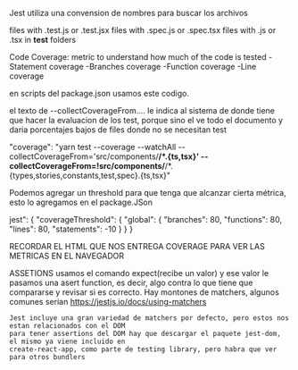 Jest utiliza una convension de nombres para buscar los archivos

files with .test.js or .test.jsx 
files with .spec.js or .spec.tsx
files with .js or .tsx in __test__   folders

Code Coverage:
metric to understand how much of the code is tested
-Statement coverage
-Branches coverage
-Function coverage
-Line coverage

en scripts del package.json usamos este codigo.

el texto de --collectCoverageFrom.... le indica al sistema de donde tiene que hacer la evaluacion de los test, porque sino el ve todo el documento y daria porcentajes bajos de files donde no se necesitan test

"coverage": "yarn test --coverage --watchAll --collectCoverageFrom='src/components/**/*.{ts,tsx}' --collectCoverageFrom=!src/components/**/*.{types,stories,constants,test,spec}.{ts,tsx}"

Podemos agregar un threshold para que tenga que alcanzar cierta métrica, esto lo agregamos en el package.JSon 

jest": {
    "coverageThreshold": {
      "global": {
        "branches": 80,
        "functions": 80,
        "lines": 80,
        "statements": -10
      }
    }
  }

  RECORDAR EL HTML QUE NOS ENTREGA COVERAGE PARA VER LAS METRICAS EN EL NAVEGADOR

  ASSETIONS
    usamos el comando expect(recibe un valor) y ese valor le pasamos una asert function, es decir,
    algo contra lo que tiene que compararse y revisar si es correcto.
    Hay montones de matchers, algunos comunes serian https://jestjs.io/docs/using-matchers

    Jest incluye una gran variedad de matchers por defecto, pero estos nos estan relacionados con el DOM
    para tener assertions del DOM hay que descargar el paquete jest-dom, el mismo ya viene incluido en 
    create-react-app, como parte de testing library, pero habra que ver para otros bundlers